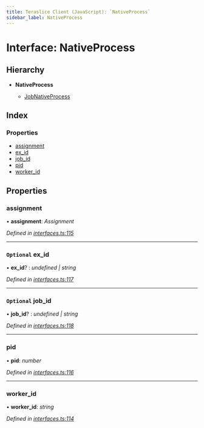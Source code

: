 ```yaml
---
title: Teraslice Client (JavaScript): `NativeProcess`
sidebar_label: NativeProcess
---
```


# Interface: NativeProcess

## Hierarchy

* **NativeProcess**

  * [JobNativeProcess](jobnativeprocess.md)

## Index

### Properties

* [assignment](nativeprocess.md#assignment)
* [ex_id](nativeprocess.md#optional-ex_id)
* [job_id](nativeprocess.md#optional-job_id)
* [pid](nativeprocess.md#pid)
* [worker_id](nativeprocess.md#worker_id)

## Properties

###  assignment

• **assignment**: *Assignment*

*Defined in [interfaces.ts:115](https://github.com/terascope/teraslice/blob/0ae31df4/packages/teraslice-client-js/src/interfaces.ts#L115)*

___

### `Optional` ex_id

• **ex_id**? : *undefined | string*

*Defined in [interfaces.ts:117](https://github.com/terascope/teraslice/blob/0ae31df4/packages/teraslice-client-js/src/interfaces.ts#L117)*

___

### `Optional` job_id

• **job_id**? : *undefined | string*

*Defined in [interfaces.ts:118](https://github.com/terascope/teraslice/blob/0ae31df4/packages/teraslice-client-js/src/interfaces.ts#L118)*

___

###  pid

• **pid**: *number*

*Defined in [interfaces.ts:116](https://github.com/terascope/teraslice/blob/0ae31df4/packages/teraslice-client-js/src/interfaces.ts#L116)*

___

###  worker_id

• **worker_id**: *string*

*Defined in [interfaces.ts:114](https://github.com/terascope/teraslice/blob/0ae31df4/packages/teraslice-client-js/src/interfaces.ts#L114)*
